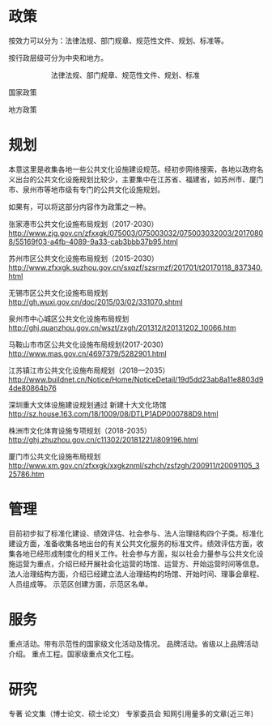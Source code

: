 
# 政策

按效力可以分为：法律法规、部门规章、规范性文件、规划、标准等。

按行政层级可分为中央和地方。

　　　　　　法律法规、部门规章、规范性文件、规划、标准

国家政策

地方政策

# 规划

本意这里是收集各地一些公共文化设施建设规范。经初步网络搜索，各地以政府名义出台的公共文化设施规划比较少，主要集中在江苏省、福建省，如苏州市、厦门市、泉州市等地市级有专门的公共文化设施规划。

如果有，可以将这部分内容作为政策之一种。

张家港市公共文化设施布局规划（2017-2030）
http://www.zjg.gov.cn/zfxxgk/075003/075003032/075003032003/20170808/55169f03-a4fb-4089-9a33-cab3bbb37b95.html

苏州市区公共文化设施布局规划（2015-2030）
http://www.zfxxgk.suzhou.gov.cn/sxqzf/szsrmzf/201701/t20170118_837340.html

无锡市区公共文化设施布局规划
http://gh.wuxi.gov.cn/doc/2015/03/02/331070.shtml

泉州市中心城区公共文化设施布局规划
http://ghj.quanzhou.gov.cn/wszt/zxgh/201312/t20131202_10066.htm

马鞍山市市区公共文化设施布局规划(2017-2030)
http://www.mas.gov.cn/4697379/5282901.html

江苏镇江市公共文化设施布局规划（2018—2035）
http://www.buildnet.cn/Notice/Home/NoticeDetail/19d5dd23ab8a11e8803d94de80864b76

深圳重大文体设施建设规划通过 新建十大文化场馆
http://sz.house.163.com/18/1009/08/DTLP1ADP000788D9.html

株洲市文化体育设施专项规划（2018-2035）
http://ghj.zhuzhou.gov.cn/c11302/20181221/i809196.html

厦门市公共文化设施布局规划
http://www.xm.gov.cn/zfxxgk/xxgkznml/szhch/zsfzgh/200911/t20091105_325786.htm


# 管理

目前初步拟了标准化建设、绩效评估、社会参与、法人治理结构四个子类。标准化建设方面，准备收集各地出台的有关公共文化服务的标准文件。绩效评估方面，收集各地已经形成制度化的相关工作。社会参与方面，拟以社会力量参与公共文化设施运营为重点，介绍已经开展社会化运营的场馆、运营方、开始运营时间等信息。法人治理结构方面，介绍已经建立法人治理结构的场馆、开始时间、理事会章程、人员组成等。
示范区创建方面，示范区名单。


# 服务

重点活动。带有示范性的国家级文化活动及情况。
品牌活动。省级以上品牌活动介绍。
重点工程。国家级重点文化工程。


# 研究

专著
论文集（博士论文、硕士论文）
专家委员会
知网引用量多的文章(近三年)






